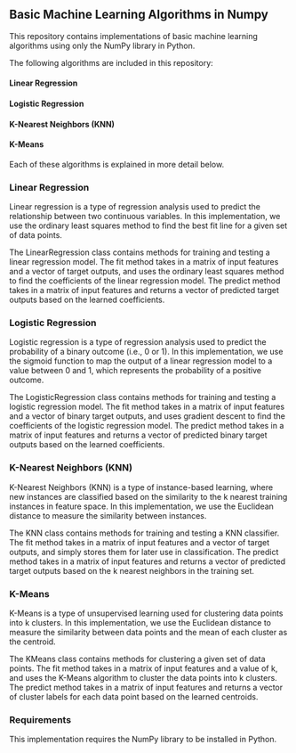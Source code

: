 ## Basic Machine Learning Algorithms in Numpy
This repository contains implementations of basic machine learning algorithms using only the NumPy library in Python.

The following algorithms are included in this repository:

#### Linear Regression
#### Logistic Regression
#### K-Nearest Neighbors (KNN)
#### K-Means
Each of these algorithms is explained in more detail below.

### Linear Regression
Linear regression is a type of regression analysis used to predict the relationship between two continuous variables. In this implementation, we use the ordinary least squares method to find the best fit line for a given set of data points.

The LinearRegression class contains methods for training and testing a linear regression model. The fit method takes in a matrix of input features and a vector of target outputs, and uses the ordinary least squares method to find the coefficients of the linear regression model. The predict method takes in a matrix of input features and returns a vector of predicted target outputs based on the learned coefficients.

### Logistic Regression
Logistic regression is a type of regression analysis used to predict the probability of a binary outcome (i.e., 0 or 1). In this implementation, we use the sigmoid function to map the output of a linear regression model to a value between 0 and 1, which represents the probability of a positive outcome.

The LogisticRegression class contains methods for training and testing a logistic regression model. The fit method takes in a matrix of input features and a vector of binary target outputs, and uses gradient descent to find the coefficients of the logistic regression model. The predict method takes in a matrix of input features and returns a vector of predicted binary target outputs based on the learned coefficients.

### K-Nearest Neighbors (KNN)
K-Nearest Neighbors (KNN) is a type of instance-based learning, where new instances are classified based on the similarity to the k nearest training instances in feature space. In this implementation, we use the Euclidean distance to measure the similarity between instances.

The KNN class contains methods for training and testing a KNN classifier. The fit method takes in a matrix of input features and a vector of target outputs, and simply stores them for later use in classification. The predict method takes in a matrix of input features and returns a vector of predicted target outputs based on the k nearest neighbors in the training set.

### K-Means
K-Means is a type of unsupervised learning used for clustering data points into k clusters. In this implementation, we use the Euclidean distance to measure the similarity between data points and the mean of each cluster as the centroid.

The KMeans class contains methods for clustering a given set of data points. The fit method takes in a matrix of input features and a value of k, and uses the K-Means algorithm to cluster the data points into k clusters. The predict method takes in a matrix of input features and returns a vector of cluster labels for each data point based on the learned centroids.

### Requirements
This implementation requires the NumPy library to be installed in Python.